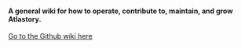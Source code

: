 #### A general wiki for how to operate, contribute to, maintain, and grow Atlastory.

[Go to the Github wiki here](https://github.com/atlastory/wiki/wiki)
